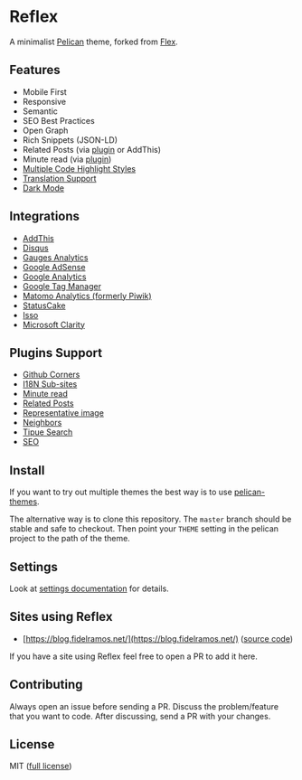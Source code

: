 # Reflex

A minimalist [Pelican](http://blog.getpelican.com/) theme, forked from [Flex](https://github.com/alexandrevicenzi/Flex).

## Features

- Mobile First
- Responsive
- Semantic
- SEO Best Practices
- Open Graph
- Rich Snippets (JSON-LD)
- Related Posts (via [plugin](https://github.com/getpelican/pelican-plugins/tree/master/related_posts) or AddThis)
- Minute read (via [plugin](https://github.com/getpelican/pelican-plugins/tree/master/post_stats))
- [Multiple Code Highlight Styles](https://github.com/alexandrevicenzi/Flex/wiki/Code-Highlight)
- [Translation Support](https://github.com/alexandrevicenzi/Flex/wiki/Translations)
- [Dark Mode](https://github.com/alexandrevicenzi/Flex/wiki/Dark-Mode)

## Integrations

- [AddThis](http://www.addthis.com/)
- [Disqus](https://disqus.com/)
- [Gauges Analytics](http://get.gaug.es/)
- [Google AdSense](https://www.google.com.br/adsense/start/)
- [Google Analytics](https://www.google.com/analytics/web/)
- [Google Tag Manager](https://www.google.com/tagmanager/)
- [Matomo Analytics (formerly Piwik)](https://matomo.org/)
- [StatusCake](https://www.statuscake.com/)
- [Isso](https://posativ.org/isso/)
- [Microsoft Clarity](https://clarity.microsoft.com)

## Plugins Support

- [Github Corners](https://github.com/tholman/github-corners)
- [I18N Sub-sites](https://github.com/getpelican/pelican-plugins/tree/master/i18n_subsites)
- [Minute read](https://github.com/getpelican/pelican-plugins/tree/master/post_stats)
- [Related Posts](https://github.com/getpelican/pelican-plugins/tree/master/related_posts)
- [Representative image](https://github.com/getpelican/pelican-plugins/tree/master/representative_image)
- [Neighbors](https://github.com/getpelican/pelican-plugins/tree/master/neighbors)
- [Tipue Search](https://github.com/getpelican/pelican-plugins/blob/master/tipue_search/)
- [SEO](https://github.com/pelican-plugins/seo)

## Install

If you want to try out multiple themes the best way is to use [pelican-themes](https://github.com/getpelican/pelican-themes).

The alternative way is to clone this repository.
The `master` branch should be stable and safe to checkout.
Then point your `THEME` setting in the pelican project to the path of the theme.

## Settings

Look at [settings documentation](docs/settings) for details.

## Sites using Reflex

- [https://blog.fidelramos.net/](https://blog.fidelramos.net/) ([source code](https://github.com/haplo/blog.fidelramos.net))

If you have a site using Reflex feel free to open a PR to add it here.

## Contributing

Always open an issue before sending a PR.
Discuss the problem/feature that you want to code.
After discussing, send a PR with your changes.

## License

MIT ([full license](LICENSE))
